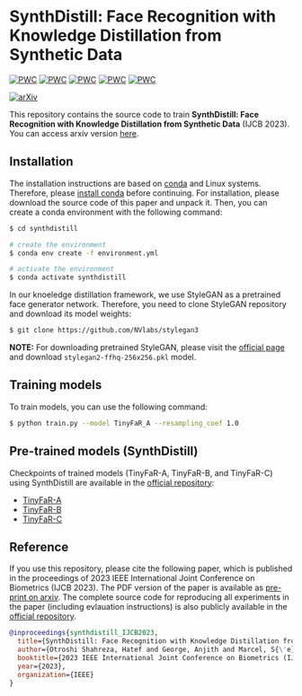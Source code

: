 # SynthDistill: Face Recognition with Knowledge Distillation from Synthetic Data

	
	
[![PWC](https://img.shields.io/endpoint.svg?url=https://paperswithcode.com/badge/synthdistill-face-recognition-with-knowledge/synthetic-face-recognition-on-lfw)](https://paperswithcode.com/sota/synthetic-face-recognition-on-lfw?p=synthdistill-face-recognition-with-knowledge)
[![PWC](https://img.shields.io/endpoint.svg?url=https://paperswithcode.com/badge/synthdistill-face-recognition-with-knowledge/synthetic-face-recognition-on-cplfw)](https://paperswithcode.com/sota/synthetic-face-recognition-on-cplfw?p=synthdistill-face-recognition-with-knowledge)
[![PWC](https://img.shields.io/endpoint.svg?url=https://paperswithcode.com/badge/synthdistill-face-recognition-with-knowledge/synthetic-face-recognition-on-calfw)](https://paperswithcode.com/sota/synthetic-face-recognition-on-calfw?p=synthdistill-face-recognition-with-knowledge)
[![PWC](https://img.shields.io/endpoint.svg?url=https://paperswithcode.com/badge/synthdistill-face-recognition-with-knowledge/synthetic-face-recognition-on-cfp-fp)](https://paperswithcode.com/sota/synthetic-face-recognition-on-cfp-fp?p=synthdistill-face-recognition-with-knowledge)
[![PWC](https://img.shields.io/endpoint.svg?url=https://paperswithcode.com/badge/synthdistill-face-recognition-with-knowledge/synthetic-face-recognition-on-agedb-30)](https://paperswithcode.com/sota/synthetic-face-recognition-on-agedb-30?p=synthdistill-face-recognition-with-knowledge)

[![arXiv](https://img.shields.io/badge/cs.CV-arXiv%3A2308.14852-009d81.svg)](https://arxiv.org/abs/2308.14852)
	
This repository contains the source code to train **SynthDistill: Face Recognition with Knowledge Distillation from Synthetic Data** (IJCB 2023). You can access arxiv version [here](https://arxiv.org/pdf/2308.14852.pdf).

## Installation
The installation instructions are based on [conda](https://conda.io/) and Linux systems. Therefore, please [install conda](https://conda.io/docs/install/quick.html#linux-miniconda-install) before continuing.
For installation, please download the source code of this paper and unpack it. Then, you can create a conda
environment with the following command:

```sh
$ cd synthdistill

# create the environment
$ conda env create -f environment.yml

# activate the environment
$ conda activate synthdistill  
```

In our knoeledge distillation framework, we use StyleGAN as a pretrained face generator network. Therefore, you need to clone StyleGAN repository and download its model weights:
```sh
$ git clone https://github.com/NVlabs/stylegan3
```

**NOTE:** For downloading pretrained StyleGAN, please visit the [official page](https://catalog.ngc.nvidia.com/orgs/nvidia/teams/research/models/stylegan2/files) and download `stylegan2-ffhq-256x256.pkl` model.

## Training models
To train models, you can use the following command:
```sh
$ python train.py --model TinyFaR_A --resampling_coef 1.0
```


## Pre-trained models (SynthDistill)
Checkpoints of trained models (TinyFaR-A, TinyFaR-B, and TinyFaR-C) using SynthDistill are available in the [official repository](https://gitlab.idiap.ch/bob/bob.paper.ijcb2023_synthdistill):
- [TinyFaR-A](https://gitlab.idiap.ch/bob/bob.paper.ijcb2023_synthdistill/-/blob/master/checkpoints/SynthDistill-TinyFaR-A.pt)
- [TinyFaR-B](https://gitlab.idiap.ch/bob/bob.paper.ijcb2023_synthdistill/-/blob/master/checkpoints/SynthDistill-TinyFaR-B.pt)
- [TinyFaR-C](https://gitlab.idiap.ch/bob/bob.paper.ijcb2023_synthdistill/-/blob/master/checkpoints/SynthDistill-TinyFaR-C.pt)


## Reference
If you use this repository, please cite the following paper, which is published in the proceedings of 2023 IEEE International Joint Conference on Biometrics (IJCB 2023). The PDF version of the paper is available as [pre-print on arxiv](https://arxiv.org/pdf/2308.14852.pdf). The complete source code for reproducing all experiments in the paper (including evlauation instructions) is also publicly available in the [official repository](https://gitlab.idiap.ch/bob/bob.paper.ijcb2023_synthdistill).


```bibtex
@inproceedings{synthdistill_IJCB2023,
  title={SynthDistill: Face Recognition with Knowledge Distillation from Synthetic Data},
  author={Otroshi Shahreza, Hatef and George, Anjith and Marcel, S{\'e}bastien},
  booktitle={2023 IEEE International Joint Conference on Biometrics (IJCB)},
  year={2023},
  organization={IEEE}
}
```